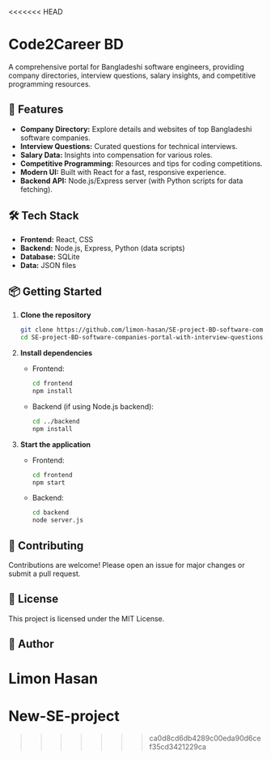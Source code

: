 <<<<<<< HEAD
# Code2Career BD

A comprehensive portal for Bangladeshi software engineers, providing company directories, interview questions, salary insights, and competitive programming resources.

## 🚀 Features

- **Company Directory:** Explore details and websites of top Bangladeshi software companies.
- **Interview Questions:** Curated questions for technical interviews.
- **Salary Data:** Insights into compensation for various roles.
- **Competitive Programming:** Resources and tips for coding competitions.
- **Modern UI:** Built with React for a fast, responsive experience.
- **Backend API:** Node.js/Express server (with Python scripts for data fetching).

## 🛠️ Tech Stack

- **Frontend:** React, CSS
- **Backend:** Node.js, Express, Python (data scripts)
- **Database:** SQLite
- **Data:** JSON files

## 📦 Getting Started

1. **Clone the repository**
    ```sh
    git clone https://github.com/limon-hasan/SE-project-BD-software-companies-portal-with-interview-questions.git
    cd SE-project-BD-software-companies-portal-with-interview-questions
    ```

2. **Install dependencies**
    - Frontend:
       ```sh
       cd frontend
       npm install
       ```
    - Backend (if using Node.js backend):
       ```sh
       cd ../backend
       npm install
       ```

3. **Start the application**
    - Frontend:
       ```sh
       cd frontend
       npm start
       ```
    - Backend:
       ```sh
       cd backend
       node server.js
       ```

## 🤝 Contributing

Contributions are welcome! Please open an issue for major changes or submit a pull request.

## 📄 License

This project is licensed under the MIT License.

## 👤 Author

Limon Hasan
=======
# New-SE-project
>>>>>>> ca0d8cd6db4289c00eda90d6cef35cd3421229ca



